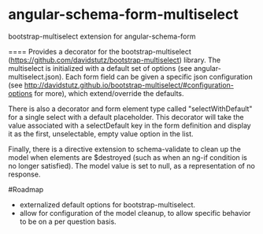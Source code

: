 # angular-schema-form-multiselect
bootstrap-multiselect extension for angular-schema-form

====
Provides a decorator for the bootstrap-multiselect (https://github.com/davidstutz/bootstrap-multiselect) library. 
The multiselect is initialized with a default set of options (see angular-multiselect.json). Each form field can be given 
a specific json configuration (see http://davidstutz.github.io/bootstrap-multiselect/#configuration-options for more), 
which extend/override the defaults.

There is also a decorator and form element type called "selectWithDefault" for a single select with a default placeholder.
This decorator will take the value associated with a selectDefault key in the form definition and display it as the first, 
unselectable, empty value option in the list.

Finally, there is a directive extension to schema-validate to clean up the model when elements are $destroyed (such as 
when an ng-if condition is no longer satisfied). The model value is set to null, as a representation of no response.


#Roadmap
* externalized default options for bootstrap-multiselect.
* allow for configuration of the model cleanup, to allow specific behavior to be on a per question basis.


